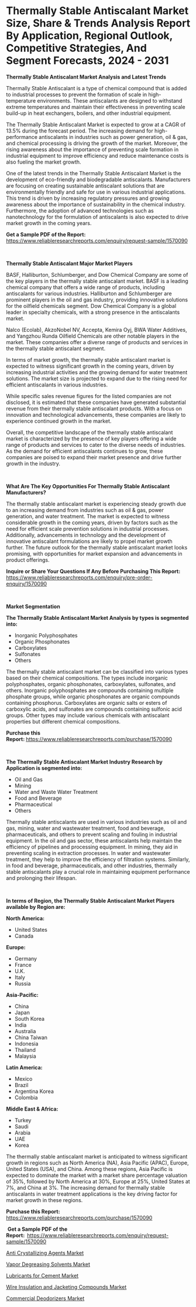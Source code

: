 <p><h1>Thermally Stable Antiscalant Market Size, Share & Trends Analysis Report By Application, Regional Outlook, Competitive Strategies, And Segment Forecasts, 2024 - 2031</h1></p><p><strong>Thermally Stable Antiscalant Market Analysis and Latest Trends</strong></p>
<p><p>Thermally Stable Antiscalant is a type of chemical compound that is added to industrial processes to prevent the formation of scale in high-temperature environments. These antiscalants are designed to withstand extreme temperatures and maintain their effectiveness in preventing scale build-up in heat exchangers, boilers, and other industrial equipment.</p><p>The Thermally Stable Antiscalant Market is expected to grow at a CAGR of 13.5% during the forecast period. The increasing demand for high-performance antiscalants in industries such as power generation, oil & gas, and chemical processing is driving the growth of the market. Moreover, the rising awareness about the importance of preventing scale formation in industrial equipment to improve efficiency and reduce maintenance costs is also fueling the market growth.</p><p>One of the latest trends in the Thermally Stable Antiscalant Market is the development of eco-friendly and biodegradable antiscalants. Manufacturers are focusing on creating sustainable antiscalant solutions that are environmentally friendly and safe for use in various industrial applications. This trend is driven by increasing regulatory pressures and growing awareness about the importance of sustainability in the chemical industry. Furthermore, the adoption of advanced technologies such as nanotechnology for the formulation of antiscalants is also expected to drive market growth in the coming years.</p></p>
<p><strong>Get a Sample PDF of the Report:&nbsp;</strong> <a href="https://www.reliableresearchreports.com/enquiry/request-sample/1570090">https://www.reliableresearchreports.com/enquiry/request-sample/1570090</a></p>
<p>&nbsp;</p>
<p><strong>Thermally Stable Antiscalant Major Market Players</strong></p>
<p><p>BASF, Halliburton, Schlumberger, and Dow Chemical Company are some of the key players in the thermally stable antiscalant market. BASF is a leading chemical company that offers a wide range of products, including antiscalants for various industries. Halliburton and Schlumberger are prominent players in the oil and gas industry, providing innovative solutions for the oilfield chemicals segment. Dow Chemical Company is a global leader in specialty chemicals, with a strong presence in the antiscalants market.</p><p>Nalco (Ecolab), AkzoNobel NV, Accepta, Kemira Oyj, BWA Water Additives, and Yangzhou Runda Oilfield Chemicals are other notable players in the market. These companies offer a diverse range of products and services in the thermally stable antiscalant segment.</p><p>In terms of market growth, the thermally stable antiscalant market is expected to witness significant growth in the coming years, driven by increasing industrial activities and the growing demand for water treatment solutions. The market size is projected to expand due to the rising need for efficient antiscalants in various industries.</p><p>While specific sales revenue figures for the listed companies are not disclosed, it is estimated that these companies have generated substantial revenue from their thermally stable antiscalant products. With a focus on innovation and technological advancements, these companies are likely to experience continued growth in the market.</p><p>Overall, the competitive landscape of the thermally stable antiscalant market is characterized by the presence of key players offering a wide range of products and services to cater to the diverse needs of industries. As the demand for efficient antiscalants continues to grow, these companies are poised to expand their market presence and drive further growth in the industry.</p></p>
<p>&nbsp;</p>
<p><strong>What Are The Key Opportunities For Thermally Stable Antiscalant Manufacturers?</strong></p>
<p><p>The thermally stable antiscalant market is experiencing steady growth due to an increasing demand from industries such as oil & gas, power generation, and water treatment. The market is expected to witness considerable growth in the coming years, driven by factors such as the need for efficient scale prevention solutions in industrial processes. Additionally, advancements in technology and the development of innovative antiscalant formulations are likely to propel market growth further. The future outlook for the thermally stable antiscalant market looks promising, with opportunities for market expansion and advancements in product offerings.</p></p>
<p><strong>Inquire or Share Your Questions If Any Before Purchasing This Report:</strong> <a href="https://www.reliableresearchreports.com/enquiry/pre-order-enquiry/1570090">https://www.reliableresearchreports.com/enquiry/pre-order-enquiry/1570090</a></p>
<p>&nbsp;</p>
<p><strong>Market Segmentation</strong></p>
<p><strong>The Thermally Stable Antiscalant Market Analysis by types is segmented into:</strong></p>
<p><ul><li>Inorganic Polyphosphates</li><li>Organic Phosphonates</li><li>Carboxylates</li><li>Sulfonates</li><li>Others</li></ul></p>
<p><p>The thermally stable antiscalant market can be classified into various types based on their chemical compositions. The types include inorganic polyphosphates, organic phosphonates, carboxylates, sulfonates, and others. Inorganic polyphosphates are compounds containing multiple phosphate groups, while organic phosphonates are organic compounds containing phosphorus. Carboxylates are organic salts or esters of carboxylic acids, and sulfonates are compounds containing sulfonic acid groups. Other types may include various chemicals with antiscalant properties but different chemical compositions.</p></p>
<p><strong>Purchase this Report:&nbsp;</strong><a href="https://www.reliableresearchreports.com/purchase/1570090">https://www.reliableresearchreports.com/purchase/1570090</a></p>
<p>&nbsp;</p>
<p><strong>The Thermally Stable Antiscalant Market Industry Research by Application is segmented into:</strong></p>
<p><ul><li>Oil and Gas</li><li>Mining</li><li>Water and Waste Water Treatment</li><li>Food and Beverage</li><li>Pharmaceutical</li><li>Others</li></ul></p>
<p><p>Thermally stable antiscalants are used in various industries such as oil and gas, mining, water and wastewater treatment, food and beverage, pharmaceuticals, and others to prevent scaling and fouling in industrial equipment. In the oil and gas sector, these antiscalants help maintain the efficiency of pipelines and processing equipment. In mining, they aid in preventing scaling in extraction processes. In water and wastewater treatment, they help to improve the efficiency of filtration systems. Similarly, in food and beverage, pharmaceuticals, and other industries, thermally stable antiscalants play a crucial role in maintaining equipment performance and prolonging their lifespan.</p></p>
<p>&nbsp;</p>
<p><strong>In terms of Region, the Thermally Stable Antiscalant Market Players available by Region are:</strong></p>
<p>
    <p> <strong> North America: </strong>
        <ul>
            <li>United States</li>
            <li>Canada</li>
        </ul>
        </p> 
    <p> <strong> Europe: </strong>
        <ul>
            <li>Germany</li>
            <li>France</li>
            <li>U.K.</li>
            <li>Italy</li>
            <li>Russia</li>
        </ul>
        </p> 
    <p> <strong> Asia-Pacific: </strong>
        <ul>
            <li>China</li>
            <li>Japan</li>
            <li>South Korea</li>
            <li>India</li>
            <li>Australia</li>
            <li>China Taiwan</li>
            <li>Indonesia</li>
            <li>Thailand</li>
            <li>Malaysia</li>
        </ul>
        </p> 
    <p> <strong> Latin America: </strong>
        <ul>
            <li>Mexico</li>
            <li>Brazil</li>
            <li>Argentina Korea</li>
            <li>Colombia</li>
        </ul>
        </p> 
    <p> <strong> Middle East & Africa: </strong>
        <ul>
            <li>Turkey</li>
            <li>Saudi</li>
            <li>Arabia</li>
            <li>UAE</li>
            <li>Korea</li>
        </ul>
    </p>
    </p>
<p><p>The thermally stable antiscalant market is anticipated to witness significant growth in regions such as North America (NA), Asia Pacific (APAC), Europe, United States (USA), and China. Among these regions, Asia Pacific is expected to dominate the market with a market share percentage valuation of 35%, followed by North America at 30%, Europe at 25%, United States at 7%, and China at 3%. The increasing demand for thermally stable antiscalants in water treatment applications is the key driving factor for market growth in these regions.</p></p>
<p><strong>Purchase this Report: </strong><a href="https://www.reliableresearchreports.com/purchase/1570090">https://www.reliableresearchreports.com/purchase/1570090</a></p>
<p>&nbsp;<strong>Get a Sample PDF of the Report:&nbsp;&nbsp;</strong><a href="https://www.reliableresearchreports.com/enquiry/request-sample/1570090">https://www.reliableresearchreports.com/enquiry/request-sample/1570090</a></p>
<p><strong></strong></p>
<p><p><a href="https://github.com/dringals/Market-Research-Report-List-3/blob/main/anti-crystallizing-agents-market.md">Anti Crystallizing Agents Market</a></p><p><a href="https://github.com/suaretopek9/Market-Research-Report-List-1/blob/main/vapor-degreasing-solvents-market.md">Vapor Degreasing Solvents Market</a></p><p><a href="https://github.com/mharielmesa/Market-Research-Report-List-2/blob/main/lubricants-for-cement-market.md">Lubricants for Cement Market</a></p><p><a href="https://github.com/lbird53714/Market-Research-Report-List-3/blob/main/wire-insulation-and-jacketing-compounds-market.md">Wire Insulation and Jacketing Compounds Market</a></p><p><a href="https://github.com/moyahfrancoestellec51j635wcx/Market-Research-Report-List-1/blob/main/commercial-deodorizers-market.md">Commercial Deodorizers Market</a></p></p>